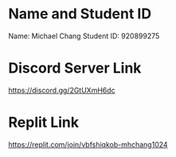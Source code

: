 # Name and Student ID
Name: Michael Chang Student ID: 920899275

# Discord Server Link
https://discord.gg/2GtUXmH6dc 

# Replit Link
https://replit.com/join/vbfshiqkob-mhchang1024 

